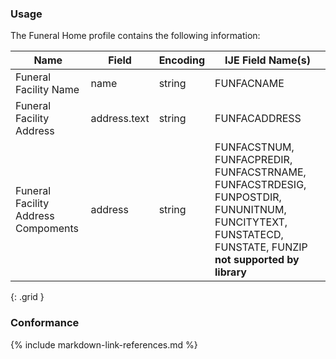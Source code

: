### Usage
The Funeral Home profile contains the following information:

| **Name** |  **Field**   |  **Encoding**  |  **IJE Field Name(s)**  |
| ---------------| ------------------------ | ------------- | ------------------- |
| Funeral Facility Name| name | string | FUNFACNAME |
| Funeral Facility Address | address.text  | string | FUNFACADDRESS |
| Funeral Facility Address Compoments | address  | string | FUNFACSTNUM, FUNFACPREDIR, FUNFACSTRNAME, FUNFACSTRDESIG, FUNPOSTDIR, FUNUNITNUM, FUNCITYTEXT, FUNSTATECD, FUNSTATE, FUNZIP **not supported by library** |
{: .grid }


### Conformance

{% include markdown-link-references.md %}
